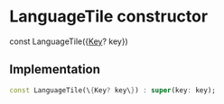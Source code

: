 


# LanguageTile constructor






const
LanguageTile(\{[Key](https:api.flutter.dev/flutter/foundation/Key-class.html)? key\})





## Implementation

```dart
const LanguageTile(\{Key? key\}) : super(key: key);
```







